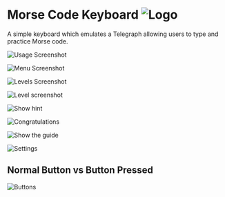 
 Morse Code Keyboard   ![Logo](http://i.imgur.com/yy2uZey.png)
===================
A simple keyboard which emulates a Telegraph allowing users to type and practice Morse code.


![Usage Screenshot](http://i.imgur.com/L7BD2Qs.png)

![Menu Screenshot](http://i.imgur.com/HTmn6cu.png)

![Levels Screenshot](http://i.imgur.com/lJkwJue.png)

![Level screenshot](http://imgur.com/GQXzTJ6.png)

![Show hint](http://imgur.com/mve0YMd.png)

![Congratulations](http://i.imgur.com/cP3ij95.png)

![Show the guide](http://i.imgur.com/g8p7vbV.png)

![Settings](http://imgur.com/7m91Ed0.png)



Normal Button vs Button Pressed
-------------------------------
![Buttons](http://imgur.com/EngwGmI.png)
